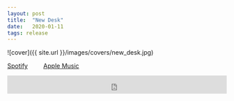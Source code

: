 ```yaml
---
layout: post
title:  "New Desk"
date:   2020-01-11
tags: release
---
```

![cover]({{ site.url }}/images/covers/new_desk.jpg)

<a href="https://open.spotify.com/album/1s9ZwZhM4XQvY2dbjQUrda?si=SSlpTWHGTrmjdUmFaPsaLQ"> Spotify</a>
&emsp;&emsp;
<a href="https://music.apple.com/us/album/new-desk-ep/1494504498"> Apple Music</a>
<iframe style="border: 0; width: 100%; height: 42px;" src="https://bandcamp.com/EmbeddedPlayer/album=1284736087/size=small/bgcol=ffffff/linkcol=0687f5/transparent=true/" seamless><a href="http://b38tn1k.bandcamp.com/album/new-desk">New Desk by B38TN1K</a></iframe>
